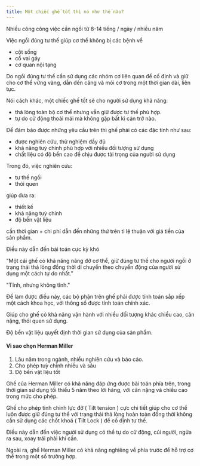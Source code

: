 ```yaml
---
title: Một chiếc ghế tốt thì nó như thế nào?
---
```


Nhiều công công việc cần ngồi từ 8-14 tiếng / ngày / nhiều năm

Việc ngồi đúng tư thế giúp cơ thể không bị các bệnh về

- cột sống
- cổ vai gáy
- cơ quan nội tạng

Do ngồi đúng tư thế cần sử dụng các nhóm cơ liên quan để cố định và giữ cho cơ thể vững vàng, dẫn đến căng và mỏi cơ trong một thời gian dài, liên tục.

Nói cách khác, một chiếc ghế tốt sẽ cho người sử dụng khả năng:

- thả lỏng toàn bộ cơ thể nhưng vẫn giữ được tư thế phù hợp.
- tự do cử động thoải mái mà không gặp bất kì cản trở nào.

Để đảm bảo được những yêu cầu trên thì ghế phải có các đặc tính như sau:

- được nghiên cứu, thử nghiệm đầy đủ
- khả năng tuỳ chỉnh phù hợp với nhiều đối tượng sử dụng
- chất liệu có độ bền cao để chịu được tải trọng của người sử dụng

Trong đó, việc nghiên cứu:

- tư thế ngồi
- thói quen

giúp đưa ra:

- thiết kế
- khả năng tuỳ chỉnh
- độ bền vật liệu

cần thời gian + chi phí dẫn đến những thứ trên tỉ lệ thuận với giá tiền của sản phẩm.

Điều này dẫn đến bài toán cực kỳ khó

"Một cái ghế có khả năng nâng đỡ cơ thể, giữ đúng tư thế cho người ngồi ở trạng thái thả lỏng đồng thời di chuyển theo chuyển động của người sử dụng một cách tự do nhất."

"Tĩnh, nhưng không tĩnh."

Để làm được điều này, các bộ phận trên ghế phải được tính toán sắp xếp một cách khoa học, với thông số được tính toán chính xác.

Giúp cho ghế có khả năng vận hành với nhiều đối tượng khác chiều cao, cân nặng, thói quen sử dụng.

Độ bền vật liệu quyết định thời gian sử dụng của sản phẩm.

#### Vì sao chọn Herman Miller
1. Lâu năm trong ngành, nhiều nghiên cứu và báo cáo.
2. Cho phép tuỳ chỉnh nhiều và sâu
3. Độ bền vật liệu tốt

Ghế của Herman Miller có khả năng đáp ứng được bài toán phía trên, trong thời gian sử dụng tối thiểu 5 năm theo lời hãng, với cân nặng và chiều cao trong mức cho phép.

Ghế cho phép tinh chỉnh lực đỡ ( Tilt tension ) cực chi tiết giúp cho cơ thể luôn được giữ đúng tư thế với trạng thái thả lỏng hoàn toàn đồng thời không cần sử dụng các chốt khoá ( Tilt Lock ) để cố định tư thế.

Điều này dẫn đến việc người sử dụng có thể tự do cử động, cúi người, ngửa ra sau, xoay trái phải khi cần.

Ngoài ra, ghế Herman Miller có khả năng nghiêng về phía trước để hỗ trợ cơ thể trong một số trường hợp.
